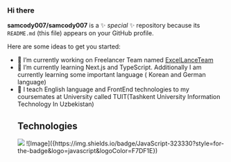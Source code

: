 ### Hi there 


**samcody007/samcody007** is a ✨ _special_ ✨ repository because its `README.md` (this file) appears on your GitHub profile.

Here are some ideas to get you started:

- 🔭 I’m currently working on Freelancer Team named  <a href="https://excellance-team.vercel.app/"> ExcelLanceTeam </a>
- 🌱 I’m currently learning Next.js and TypeScript. Additionally I am currently learning some important language ( Korean and German language) 
- 👯 I teach English language and FrontEnd technologies to my coursemates at University called TUIT(Tashkent University Information Technology In Uzbekistan)
  ## Technologies
  <img src="{https://img.shields.io/badge/JavaScript-323330?style=for-the-badge&logo=javascript&logoColor=F7DF1E}" />
  ![Image]({https://img.shields.io/badge/JavaScript-323330?style=for-the-badge&logo=javascript&logoColor=F7DF1E})
